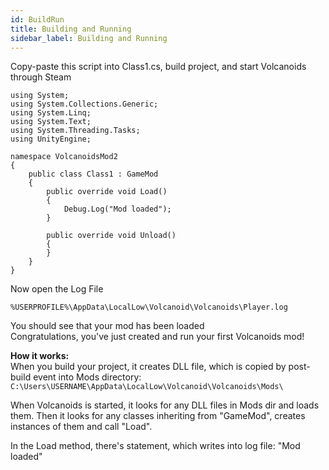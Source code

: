 ```yaml
---
id: BuildRun
title: Building and Running
sidebar_label: Building and Running
---
```


Copy-paste this script into Class1.cs, build project, and start Volcanoids through Steam

```
using System;
using System.Collections.Generic;
using System.Linq;
using System.Text;
using System.Threading.Tasks;
using UnityEngine;

namespace VolcanoidsMod2
{
    public class Class1 : GameMod
    {
        public override void Load()
        {
            Debug.Log("Mod loaded");
        }

        public override void Unload()
        {
        }
    }
}
```

Now open the Log File<br/>
```
%USERPROFILE%\AppData\LocalLow\Volcanoid\Volcanoids\Player.log
```

You should see that your mod has been loaded<br/>
Congratulations, you've just created and run your first Volcanoids mod!

**How it works:**<br/>
When you build your project, it creates DLL file, which is copied by post-build event into Mods directory: `C:\Users\USERNAME\AppData\LocalLow\Volcanoid\Volcanoids\Mods\`

When Volcanoids is started, it looks for any DLL files in Mods dir and loads them. Then it looks for any classes inheriting from "GameMod", creates instances of them and call "Load".

In the Load method, there's statement, which writes into log file: "Mod loaded"